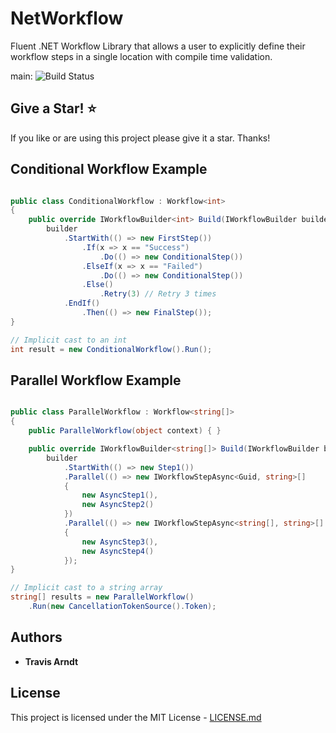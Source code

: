# NetWorkflow

Fluent .NET Workflow Library that allows a user to explicitly define their workflow steps in a single location with compile time validation.

main: ![Build Status](https://github.com/Tmarndt1/NetWorkflow/workflows/.NET/badge.svg?branch=main)

## Give a Star! :star:

If you like or are using this project please give it a star. Thanks!

## Conditional Workflow Example

```csharp

public class ConditionalWorkflow : Workflow<int>
{
    public override IWorkflowBuilder<int> Build(IWorkflowBuilder builder) =>
        builder
            .StartWith(() => new FirstStep())
                .If(x => x == "Success")
                    .Do(() => new ConditionalStep())
                .ElseIf(x => x == "Failed")
                    .Do(() => new ConditionalStep())
                .Else()
                    .Retry(3) // Retry 3 times
            .EndIf()
                .Then(() => new FinalStep());
}

// Implicit cast to an int
int result = new ConditionalWorkflow().Run();

```

## Parallel Workflow Example

```csharp

public class ParallelWorkflow : Workflow<string[]>
{
    public ParallelWorkflow(object context) { }

    public override IWorkflowBuilder<string[]> Build(IWorkflowBuilder builder) =>
        builder
            .StartWith(() => new Step1())
            .Parallel(() => new IWorkflowStepAsync<Guid, string>[]
            {
                new AsyncStep1(),
                new AsyncStep2()
            })
            .Parallel(() => new IWorkflowStepAsync<string[], string>[]
            {
                new AsyncStep3(),
                new AsyncStep4()
            });
}

// Implicit cast to a string array
string[] results = new ParallelWorkflow()
    .Run(new CancellationTokenSource().Token);

```

## Authors

- **Travis Arndt**

## License

This project is licensed under the MIT License - [LICENSE.md](LICENSE)
